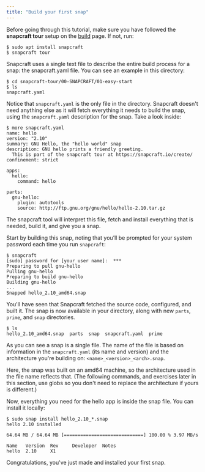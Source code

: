 ```yaml
---
title: "Build your first snap"
---
```



Before going through this tutorial, make sure you have followed the **snapcraft tour** setup on the [build](/docs/build-snaps) page. If not, run:

```
$ sudo apt install snapcraft
$ snapcraft tour
```

Snapcraft uses a single text file to describe the entire build process for a snap: the snapcraft.yaml file. You can see an example in this directory:

    $ cd snapcraft-tour/00-SNAPCRAFT/01-easy-start
    $ ls
    snapcraft.yaml

Notice that `snapcraft.yaml` is the only file in the directory. Snapcraft doesn't need anything else as it will fetch everything it needs to build the snap, using the `snapcraft.yaml` description for the snap. Take a look inside:

    $ more snapcraft.yaml
    name: hello
    version: "2.10"
    summary: GNU Hello, the "hello world" snap
    description: GNU hello prints a friendly greeting.
      This is part of the snapcraft tour at https://snapcraft.io/create/
    confinement: strict

    apps:
      hello:
        command: hello

    parts:
      gnu-hello:
        plugin: autotools
        source: http://ftp.gnu.org/gnu/hello/hello-2.10.tar.gz

The snapcraft tool will interpret this file, fetch and install everything that is needed, build it, and give you a snap.

Start by building this snap, noting that you’ll be prompted for your system password each time you run `snapcraft`:

    $ snapcraft
    [sudo] password for [your user name]:  ***
    Preparing to pull gnu-hello
    Pulling gnu-hello
    Preparing to build gnu-hello
    Building gnu-hello 
    ...
    Snapped hello_2.10_amd64.snap

You'll have seen that Snapcraft fetched the source code, configured, and built it. The snap is now available in your directory, along with new `parts`, `prime`, and `snap` directories.

    $ ls
    hello_2.10_amd64.snap  parts  snap  snapcraft.yaml  prime

As you can see a snap is a single file. The name of the file is based on information in the `snapcraft.yaml` (its name and version) and the architecture you're building on: `<name>_<version>_<arch>.snap`.

Here, the snap was built on an amd64 machine, so the architecture used in the file name reflects that. (The following commands, and exercises later in this section, use globs so you don't need to replace the architecture if yours is different.)

Now, everything you need for the hello app is inside the snap file. You can install it locally:

    $ sudo snap install hello_2.10_*.snap
    hello 2.10 installed

    64.64 MB / 64.64 MB [=============================] 100.00 % 3.97 MB/s 

    Name   Version  Rev     Developer  Notes
    hello  2.10     X1

Congratulations, you've just made and installed your first snap.

